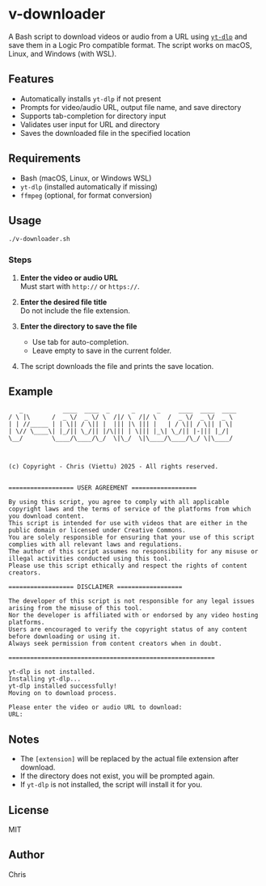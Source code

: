 # v-downloader

A Bash script to download videos or audio from a URL using [`yt-dlp`](https://github.com/yt-dlp/yt-dlp) and save them in a Logic Pro compatible format. The script works on macOS, Linux, and Windows (with WSL).

## Features

- Automatically installs `yt-dlp` if not present
- Prompts for video/audio URL, output file name, and save directory
- Supports tab-completion for directory input
- Validates user input for URL and directory
- Saves the downloaded file in the specified location

## Requirements

- Bash (macOS, Linux, or Windows WSL)
- `yt-dlp` (installed automatically if missing)
- `ffmpeg` (optional, for format conversion)

## Usage

```bash
./v-downloader.sh
```

### Steps

1. **Enter the video or audio URL**  
   Must start with `http://` or `https://`.

2. **Enter the desired file title**  
   Do not include the file extension.

3. **Enter the directory to save the file**

   - Use tab for auto-completion.
   - Leave empty to save in the current folder.

4. The script downloads the file and prints the save location.

## Example

```text
   _           ____  ____  _      _      _     ____  ____  ____ 
/ \ |\      /  _ \/  _ \/ \  /|/ \  /|/ \   /  _ \/  _ \/  _ \
| | //_____ | | \|| / \|| |  ||| |\ ||| |   | / \|| / \|| | \|
| \// \____\| |_/|| \_/|| |/\||| | \||| |_\| \_/|| |-||| |_/|
\__/        \____/\____/\_/  \|\_/  \|\____/\____/\_/ \|\____/



(c) Copyright - Chris (Viettu) 2025 - All rights reserved.


================== USER AGREEMENT ==================

By using this script, you agree to comply with all applicable copyright laws and the terms of service of the platforms from which you download content.
This script is intended for use with videos that are either in the public domain or licensed under Creative Commons.
You are solely responsible for ensuring that your use of this script complies with all relevant laws and regulations.
The author of this script assumes no responsibility for any misuse or illegal activities conducted using this tool.
Please use this script ethically and respect the rights of content creators.

================== DISCLAIMER ==================

The developer of this script is not responsible for any legal issues arising from the misuse of this tool.
Nor the developer is affiliated with or endorsed by any video hosting platforms.
Users are encouraged to verify the copyright status of any content before downloading or using it.
Always seek permission from content creators when in doubt.

=========================================================

yt-dlp is not installed.
Installing yt-dlp...
yt-dlp installed successfully!
Moving on to download process.

Please enter the video or audio URL to download:
URL: 
```

## Notes

- The `[extension]` will be replaced by the actual file extension after download.
- If the directory does not exist, you will be prompted again.
- If `yt-dlp` is not installed, the script will install it for you.

## License

MIT

## Author

Chris
